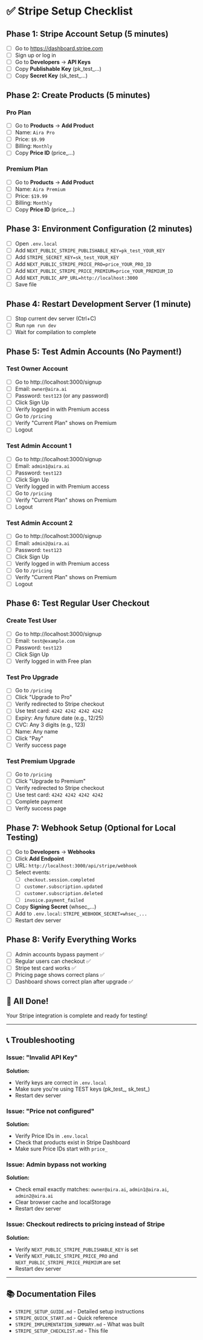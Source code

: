 # ✅ Stripe Setup Checklist

## Phase 1: Stripe Account Setup (5 minutes)

- [ ] Go to https://dashboard.stripe.com
- [ ] Sign up or log in
- [ ] Go to **Developers** → **API Keys**
- [ ] Copy **Publishable Key** (pk_test_...)
- [ ] Copy **Secret Key** (sk_test_...)

## Phase 2: Create Products (5 minutes)

### Pro Plan
- [ ] Go to **Products** → **Add Product**
- [ ] Name: `Aira Pro`
- [ ] Price: `$9.99`
- [ ] Billing: `Monthly`
- [ ] Copy **Price ID** (price_...)

### Premium Plan
- [ ] Go to **Products** → **Add Product**
- [ ] Name: `Aira Premium`
- [ ] Price: `$19.99`
- [ ] Billing: `Monthly`
- [ ] Copy **Price ID** (price_...)

## Phase 3: Environment Configuration (2 minutes)

- [ ] Open `.env.local`
- [ ] Add `NEXT_PUBLIC_STRIPE_PUBLISHABLE_KEY=pk_test_YOUR_KEY`
- [ ] Add `STRIPE_SECRET_KEY=sk_test_YOUR_KEY`
- [ ] Add `NEXT_PUBLIC_STRIPE_PRICE_PRO=price_YOUR_PRO_ID`
- [ ] Add `NEXT_PUBLIC_STRIPE_PRICE_PREMIUM=price_YOUR_PREMIUM_ID`
- [ ] Add `NEXT_PUBLIC_APP_URL=http://localhost:3000`
- [ ] Save file

## Phase 4: Restart Development Server (1 minute)

- [ ] Stop current dev server (Ctrl+C)
- [ ] Run `npm run dev`
- [ ] Wait for compilation to complete

## Phase 5: Test Admin Accounts (No Payment!)

### Test Owner Account
- [ ] Go to http://localhost:3000/signup
- [ ] Email: `owner@aira.ai`
- [ ] Password: `test123` (or any password)
- [ ] Click Sign Up
- [ ] Verify logged in with Premium access
- [ ] Go to `/pricing`
- [ ] Verify "Current Plan" shows on Premium
- [ ] Logout

### Test Admin Account 1
- [ ] Go to http://localhost:3000/signup
- [ ] Email: `admin1@aira.ai`
- [ ] Password: `test123`
- [ ] Click Sign Up
- [ ] Verify logged in with Premium access
- [ ] Go to `/pricing`
- [ ] Verify "Current Plan" shows on Premium
- [ ] Logout

### Test Admin Account 2
- [ ] Go to http://localhost:3000/signup
- [ ] Email: `admin2@aira.ai`
- [ ] Password: `test123`
- [ ] Click Sign Up
- [ ] Verify logged in with Premium access
- [ ] Go to `/pricing`
- [ ] Verify "Current Plan" shows on Premium
- [ ] Logout

## Phase 6: Test Regular User Checkout

### Create Test User
- [ ] Go to http://localhost:3000/signup
- [ ] Email: `test@example.com`
- [ ] Password: `test123`
- [ ] Click Sign Up
- [ ] Verify logged in with Free plan

### Test Pro Upgrade
- [ ] Go to `/pricing`
- [ ] Click "Upgrade to Pro"
- [ ] Verify redirected to Stripe checkout
- [ ] Use test card: `4242 4242 4242 4242`
- [ ] Expiry: Any future date (e.g., 12/25)
- [ ] CVC: Any 3 digits (e.g., 123)
- [ ] Name: Any name
- [ ] Click "Pay"
- [ ] Verify success page

### Test Premium Upgrade
- [ ] Go to `/pricing`
- [ ] Click "Upgrade to Premium"
- [ ] Verify redirected to Stripe checkout
- [ ] Use test card: `4242 4242 4242 4242`
- [ ] Complete payment
- [ ] Verify success page

## Phase 7: Webhook Setup (Optional for Local Testing)

- [ ] Go to **Developers** → **Webhooks**
- [ ] Click **Add Endpoint**
- [ ] URL: `http://localhost:3000/api/stripe/webhook`
- [ ] Select events:
  - [ ] `checkout.session.completed`
  - [ ] `customer.subscription.updated`
  - [ ] `customer.subscription.deleted`
  - [ ] `invoice.payment_failed`
- [ ] Copy **Signing Secret** (whsec_...)
- [ ] Add to `.env.local`: `STRIPE_WEBHOOK_SECRET=whsec_...`
- [ ] Restart dev server

## Phase 8: Verify Everything Works

- [ ] Admin accounts bypass payment ✅
- [ ] Regular users can checkout ✅
- [ ] Stripe test card works ✅
- [ ] Pricing page shows correct plans ✅
- [ ] Dashboard shows correct plan after upgrade ✅

## 🎉 All Done!

Your Stripe integration is complete and ready for testing!

---

## 📞 Troubleshooting

### Issue: "Invalid API Key"
**Solution:**
- Verify keys are correct in `.env.local`
- Make sure you're using TEST keys (pk_test_, sk_test_)
- Restart dev server

### Issue: "Price not configured"
**Solution:**
- Verify Price IDs in `.env.local`
- Check that products exist in Stripe Dashboard
- Make sure Price IDs start with `price_`

### Issue: Admin bypass not working
**Solution:**
- Check email exactly matches: `owner@aira.ai`, `admin1@aira.ai`, `admin2@aira.ai`
- Clear browser cache and localStorage
- Restart dev server

### Issue: Checkout redirects to pricing instead of Stripe
**Solution:**
- Verify `NEXT_PUBLIC_STRIPE_PUBLISHABLE_KEY` is set
- Verify `NEXT_PUBLIC_STRIPE_PRICE_PRO` and `NEXT_PUBLIC_STRIPE_PRICE_PREMIUM` are set
- Restart dev server

---

## 📚 Documentation Files

- `STRIPE_SETUP_GUIDE.md` - Detailed setup instructions
- `STRIPE_QUICK_START.md` - Quick reference
- `STRIPE_IMPLEMENTATION_SUMMARY.md` - What was built
- `STRIPE_SETUP_CHECKLIST.md` - This file

